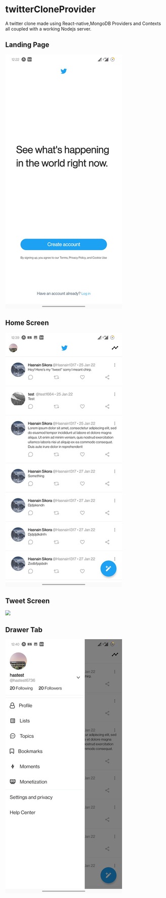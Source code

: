 # twitterCloneProvider

A twitter clone made using React-native,MongoDB Providers and Contexts all coupled with a working Nodejs server.

## Landing Page
<img src="./snapshots/splash.jpg"/>

 ## Home Screen
<img src="./snapshots/tweets.jpg"/>


 ## Tweet Screen
<img src="./snapshots/tweetscreen.jpg"/>


 ## Drawer Tab
<img src="./snapshots/home.jpg"/>
